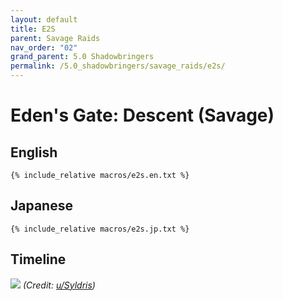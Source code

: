 ```yaml
---
layout: default
title: E2S
parent: Savage Raids
nav_order: "02"
grand_parent: 5.0 Shadowbringers
permalink: /5.0_shadowbringers/savage_raids/e2s/
---
```


# Eden's Gate: Descent (Savage)

## English
```
{% include_relative macros/e2s.en.txt %}
```

## Japanese
```
{% include_relative macros/e2s.jp.txt %}
```

## Timeline

![](https://i.redd.it/vadbavyq3bh31.png)
*(Credit: [u/Syldris](https://www.reddit.com/r/ffxiv/comments/cksapu/e2s_rotation_and_timeline/))*

<script data-goatcounter="https://tuufless.goatcounter.com/count"
        async src="//gc.zgo.at/count.js"></script>
